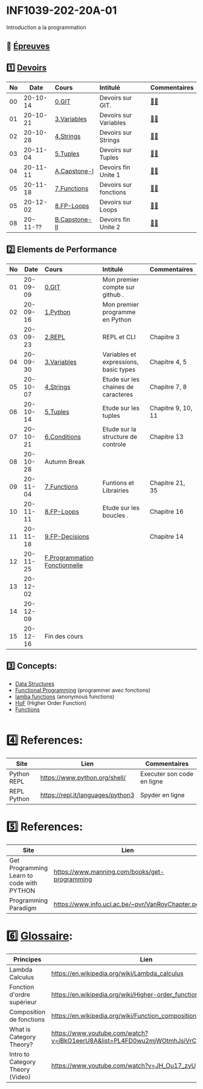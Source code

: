 # INF1039-202-20A-01

Introduction a la programmation

## :date: [Épreuves](.epreuves)

## :one: [Devoirs](Devoirs)

|No| Date   | Cours                         | Intitulé               |  Commentaires                                       |
|--|--------|:------------------------------|:-----------------------|:----------------------------------------------------|
|00|20-10-14|[0.GIT](0.GIT)                 | Devoirs sur GIT.       | [:student:](0.GIT/.scripts/Participation.md)  |
|01|20-10-21|[3.Variables](3.Variables)     | Devoirs sur Variables  | [:student:](3.Variables/.scripts/Participation.md)  |
|02|20-10-28|[4.Strings](4.Strings)         | Devoirs sur Strings    | [:student:](4.Strings/.scripts/Participation.md)    |
|03|20-11-04|[5.Tuples](5.Tuples)           | Devoirs sur Tuples     | [:student:](5.Tuples/.scripts/Participation.md)     |
|04|20-11-11|[A.Capstone-I](A.Capstone-I)   | Devoirs fin Unite 1    | [:student:](A.Capstone-I/.scripts/Participation.md) |
|05|20-11-18|[7.Functions](7.Functions)     | Devoirs sur fonctions  | [:student:](7.Functions/.scripts/Participation.md)  |
|05|20-12-02|[8.FP-Loops](8.FP-Loops)       | Devoirs sur Loops      | [:student:](8.FP-Loops/.scripts/Participation.md)  |
|08|20-11-??|[B.Capstone-II](B.Capstone-II) | Devoirs fin Unite 2    | [:student:](B.Capstone-II/.scripts/Participation.md)|

## :two: Elements de Performance

|No| Date   | Cours                                          | Intitulé                                |  Commentaires     |
|--|--------|:-----------------------------------------------|:----------------------------------------|:------------------|
|01|20-09-09|[0.GIT](0.GIT#Participation)                    | Mon premier compte sur github .         |                   |
|02|20-09-16|[1.Python](1.Python)                            | Mon premier programme en Python         |                   |
|03|20-09-23|[2.REPL](2.REPL)                                | REPL et CLI                             | Chapitre 3        |
|04|20-09-30|[3.Variables](3.Variables)                      | Variables et expressions, basic types   | Chapitre 4, 5     |
|05|20-10-07|[4.Strings](4.Strings)                          | Etude sur les chaines de caracteres     | Chapitre 7, 8     |
|06|20-10-14|[5.Tuples](5.Tuples)                            | Etude sur les tuples                    | Chapitre 9, 10, 11|
|07|20-10-21|[6.Conditions](9.Conditions)                    | Etude sur la structure de controle      | Chapitre 13       |
|08|20-10-28| Autumn Break                                   |                                         |                   |
|09|20-11-04|[7.Functions](7.Functions)                      | Funtions et Librairies                  | Chapitre 21, 35   |
|10|20-11-11|[8.FP-Loops](8.FP-Loops)                        | Etude sur les boucles .                 | Chapitre 16       |
|11|20-11-18|[9.FP-Decisions](9.FP-Decisions)                |                                         | Chapitre 14       |
|12|20-11-25|[F.Programmation Fonctionnelle](F.FP)           |                                         |                   |
|13|20-12-02|                                                |                                         |                   |
|14|20-12-09|                                                |                                         |                   |
|15|20-12-16| Fin des cours                                  |                                         |                   |

## :three: Concepts:

- [Data Structures](https://docs.python.org/3/tutorial/datastructures.html)
- [Functional Programming](F.FP) (programmer avec fonctions)
- [lamba functions](F.FP#m-anonymous-functions) (anonymous functions)
- [HoF](F.FP#m-hof-higher-order-function) (Higher Order Function)
- [Functions](https://docs.python.org/3/library/functions.html)

```
```

# :four: References:

|Site                                      | Lien                                         |  Commentaires                |
|------------------------------------------|----------------------------------------------|------------------------------|
| Python REPL                              |  https://www.python.org/shell/               |  Executer son code en ligne  |
| REPL Python                              |  https://repl.it/languages/python3           |  Spyder en ligne             |



# :five: References:

|Site                                       | Lien                                          |  Commentaires    |
|-------------------------------------------|-----------------------------------------------|------------------|
| Get Programming Learn to code with PYTHON | https://www.manning.com/books/get-programming | :ledger: Book    |
| Programming Paradigm                      | https://www.info.ucl.ac.be/~pvr/VanRoyChapter.pdf | |


# :six: [Glossaire](https://docs.scala-lang.org/glossary/):

| Principes                       | Lien                                               |
|---------------------------------|----------------------------------------------------|
| Lambda Calculus                 |https://en.wikipedia.org/wiki/Lambda_calculus       |
| Fonction d'ordre supérieur      |https://en.wikipedia.org/wiki/Higher-order_function |
| Composition de fonctions        |https://en.wikipedia.org/wiki/Function_composition  |
| What is Category Theory?        |https://www.youtube.com/watch?v=jBkO1eerU8A&list=PL4FD0wu2mjWOtmhJsiVrCpzOAk42uhdz8|
| Intro to Category Theory (Video)|https://www.youtube.com/watch?v=JH_Ou17_zyU         |

